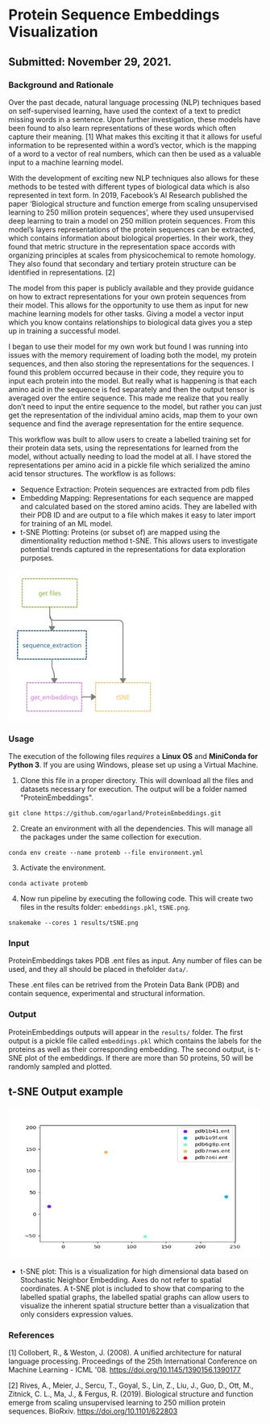 # Protein Sequence Embeddings Visualization

## Submitted: November 29, 2021.

### Background and Rationale
Over the past decade, natural language processing (NLP) techniques based on self-supervised learning, have used the context of a text to predict missing words in a sentence. Upon further investigation, these models have been found to also learn representations of these words which often capture their meaning. [1] What makes this exciting it that it allows for useful information to be represented within a word’s vector, which is the mapping of a word to a vector of real numbers, which can then be used as a valuable input to a machine learning model. 

With the development of exciting new NLP techniques also allows for these methods to be tested with different types of biological data which is also represented in text form. In 2019, Facebook’s AI Research published the paper ‘Biological structure and function emerge from scaling unsupervised learning to 250 million protein sequences’, where they used unsupervised deep learning to train a model on 250 million protein sequences. From this model’s layers representations of the protein sequences can be extracted, which contains information about biological properties. In their work, they found that metric structure in the representation space accords with organizing principles at scales from physicochemical to remote homology. They also found that secondary and tertiary protein structure can be identified in representations. [2]

The model from this paper is publicly available and they provide guidance on how to extract representations for your own protein sequences from their model. This allows for the opportunity to use them as input for new machine learning models for other tasks. Giving a model a vector input which you know contains relationships to biological data gives you a step up in training a successful model.

I began to use their model for my own work but found I was running into issues with the memory requirement of loading both the model, my protein sequences, and then also storing the representations for the sequences. I found this problem occurred because in their code, they require you to input each protein into the model. But really what is happening is that each amino acid in the sequence is fed separately and then the output tensor is averaged over the entire sequence.  This made me realize that you really don’t need to input the entire sequence to the model, but rather you can just get the representation of the individual amino acids, map them to your own sequence and find the average representation for the entire sequence.

This workflow was built to allow users to create a labelled training set for their protein data sets, using the representations for learned from the model, without actually needing to load the model at all. I have stored the representations per amino acid in a pickle file which serialized the amino acid tensor structures. The workflow is as follows:

- Sequence Extraction: Protein sequences are extracted from pdb files
- Embedding Mapping: Representations for each sequence are mapped and calculated based on the stored amino acids. They are labelled with their PDB ID and are output to a file which makes it easy to later import for training of an ML model.
- t-SNE Plotting: Proteins (or subset of) are mapped using the dimentionality reduction method t-SNE. This allows users to investigate potential trends captured in the representations for data exploration purposes.

<img src="https://github.com/ogarland/ProteinEmbeddings/blob/main/workflow.png?raw=true" width="300" height="300">


### Usage
The execution of the following files *requires* a **Linux OS** and **MiniConda for Python 3**. If you are using Windows, please set up using a Virtual Machine.

1. Clone this file in a proper directory. This will download all the files and datasets necessary for execution. The output will be a folder named "ProteinEmbeddings".
```
git clone https://github.com/ogarland/ProteinEmbeddings.git
```
2. Create an environment with all the dependencies. This will manage all the packages under the same collection for execution.
```
conda env create --name protemb --file environment.yml
```
3. Activate the environment.
```
conda activate protemb
```
4. Now run pipeline by executing the following code. This will create two files in the results folder: `embeddings.pkl`, `tSNE.png`.
```
snakemake --cores 1 results/tSNE.png
```


### Input
ProteinEmbeddings takes PDB .ent files as input. Any number of files can be used, and they all should be placed in thefolder `data/`. 

These .ent files can be retrived from the Protein Data Bank (PDB) and contain sequence, experimental and structural information.

### Output
ProteinEmbeddings outputs will appear in the `results/` folder. The first output is a pickle file called `embeddings.pkl` which contains the labels for the proteins as well as their corresponding embedding. The second output, is t-SNE plot of the embeddings. If there are more than 50 proteins, 50 will be randomly sampled and plotted. 


t-SNE Output example
------------- 
<img src="https://github.com/ogarland/ProteinEmbeddings/blob/main/results/tSNE.png?raw=true" width="500" height="300"> 

- t-SNE plot: This is a visualization for high dimensional data based on Stochastic Neighbor Embedding. Axes do not refer to spatial coordinates. A t-SNE plot is included to show that comparing to the labelled spatial graphs, the labelled spatial graphs can allow users to visualize the inherent spatial structure better than a visualization that only considers expression values. 

### References

[1] Collobert, R., &amp; Weston, J. (2008). A unified architecture for natural language processing. Proceedings of the 25th International Conference on Machine Learning - ICML '08. https://doi.org/10.1145/1390156.1390177 

[2] Rives, A., Meier, J., Sercu, T., Goyal, S., Lin, Z., Liu, J., Guo, D., Ott, M., Zitnick, C. L., Ma, J., &amp; Fergus, R. (2019). Biological structure and function emerge from scaling unsupervised learning to 250 million protein sequences. BioRxiv. https://doi.org/10.1101/622803 
